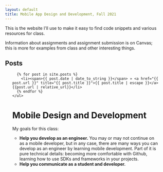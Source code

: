 ```yaml
---
layout: default
title: Mobile App Design and Development, Fall 2021
---
```


This is the website I'll use to make it easy to find code snippets and various resources for class. 

Information about assignments and assignment submission is on Canvas; this is more for examples from class and other interesting things. 

## Posts

<ul class="posts">

	  {% for post in site.posts %}
	    <li><span>{{ post.date | date_to_string }}</span> » <a href="{{ post.url }}" title="{{ post.title }}">{{ post.title | escape }}</a> {{post.url | relative_url}}</li>
	  {% endfor %}
	</ul>
  
# Mobile Design and Development

My goals for this class: 

* **Help you develop as an engineer.** You may or may not continue on as a mobile developer, but in any case, there 
are many ways you can develop as an engineer by learning mobile development. Part of it is pure technical details: becoming 
more comfortable with Github, learning how to use SDKs and frameworks in your projects. 
* **Help you communicate as a student and developer.** 

